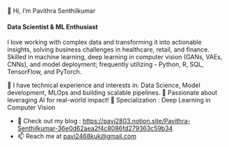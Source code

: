 👋 Hi, I’m Pavithra Senthilkumar
  

#### Data Scientist & ML Enthusiast

I love working with complex data and transforming it into actionable insights, solving business challenges in healthcare, retail, and finance. Skilled in machine learning, deep learning in computer vision (GANs, VAEs, CNNs), and model deployment; frequently utilizing - Python, R, SQL, TensorFlow, and PyTorch.


🌱 I have technical experience and interests in: Data Science, Model development, MLOps and building scalable pipelines.
🔹 Passionate about leveraging AI for real-world impact!
🔹 Specialization : Deep Learning in Computer Vision 
  
- 📝 Check out my blog : https://pavi2803.notion.site/Pavithra-Senthilkumar-36e0d62aea2f4c8086fd279363c59b34
- 📫 Reach me at pavi2468kuk@gmail.com

<!---
pavi2803/pavi2803 is a ✨ special ✨ repository because its `README.md` (this file) appears on your GitHub profile.
You can click the Preview link to take a look at your changes.
--->


